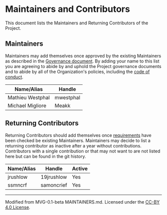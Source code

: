 # Maintainers and Contributors

This document lists the Maintainers and Returning Contributors of the Project.

## Maintainers

Maintainers may add themselves once approved by the existing Maintainers as described in the [Governance document](./GOVERNANCE.md). By adding your name to this list you are agreeing to abide by and uphold the Project governance documents and to abide by all of the Organization's policies, including the [code of conduct](../../CODE_OF_CONDUCT.md).

| **Name/Alias**   | **Handle** |
| ---------------- | ---------- |
| Mathieu Westphal | mwestphal  |
| Michael Migliore | Meakk      |

## Returning Contributors

Returning Contributors should add themselves once [requirements](./GOVERNANCE.md#12-returning-contributors) have been checked be existing Maintainers.
Maintainers may decide to list a returning contributor as inactive after a year without contributions.
Contributors with a single contribution or that may not want to are not listed here but can be found in the git history.

| **Name/Alias** | **Handle** | **Active** |
| -------------- | ---------- | ---------- |
| jrushlow       | 19jrushlow | Yes        |
| ssmncrf        | samoncrief | Yes        |

---

Modified from MVG-0.1-beta MAINTAINERS.md. Licensed under the [CC-BY 4.0 License](https://creativecommons.org/licenses/by-sa/4.0/).
